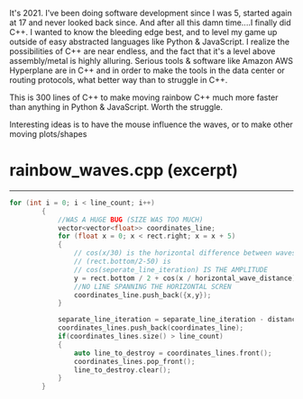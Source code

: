 It's 2021. I've been doing software development since I was 5, started again at 17 and never looked back since. And after all this damn time....I finally did C++. I wanted to know the bleeding edge best, and to level my game up outside of easy abstracted languages like Python & JavaScript. I realize the possibilities of C++ are near endless, and the fact that it's a level above assembly/metal is highly alluring. Serious tools & software like Amazon AWS Hyperplane are in C++ and in order to make the tools in the data center or routing protocols, what better way than to struggle in C++. 

This is 300 lines of C++ to make moving rainbow C++ much more faster than anything in Python & JavaScript. Worth the struggle.

Interesting ideas is to have the mouse influence the waves, or to make other moving plots/shapes

# rainbow_waves.cpp (excerpt)
------------
```cpp
for (int i = 0; i < line_count; i++)
        {
            //WAS A HUGE BUG (SIZE WAS TOO MUCH)
            vector<vector<float>> coordinates_line;
            for (float x = 0; x < rect.right; x = x + 5)
            {
                // cos(x/30) is the horizontal difference between waves
                // (rect.bottom/2-50) is 
                // cos(seperate_line_iteration) IS THE AMPLITUDE
                y = rect.bottom / 2 + cos(x / horizontal_wave_distance) * (rect.bottom / 2 - 50) * cos(separate_line_iteration);
                //NO LINE SPANNING THE HORIZONTAL SCREN
                coordinates_line.push_back({x,y});
            }

            separate_line_iteration = separate_line_iteration - distance_between_lines;
            coordinates_lines.push_back(coordinates_line);
            if(coordinates_lines.size() > line_count)
            {
                auto line_to_destroy = coordinates_lines.front();
                coordinates_lines.pop_front();
                line_to_destroy.clear();
            }
        }
```
